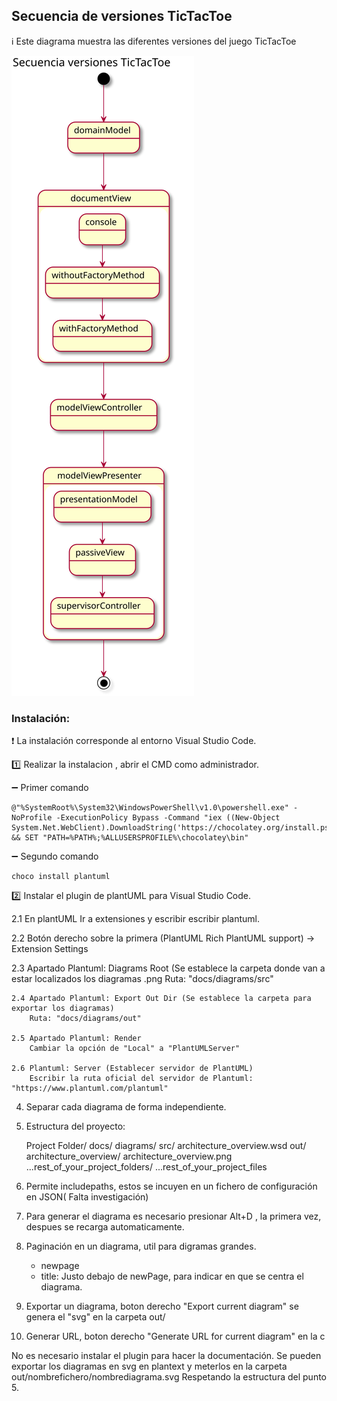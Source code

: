 ## Secuencia de versiones TicTacToe

:information_source: Este diagrama muestra las diferentes versiones del juego TicTacToe

![DiagramaSecuencia](/docs/diagrams/out/TicTacToe/TicTacToe.svg)

### Instalación:

❗ La instalación corresponde al entorno Visual Studio Code.

:one: Realizar la instalacion , abrir el CMD como administrador.
  
:heavy_minus_sign: Primer comando

	@"%SystemRoot%\System32\WindowsPowerShell\v1.0\powershell.exe" -NoProfile -ExecutionPolicy Bypass -Command "iex ((New-Object System.Net.WebClient).DownloadString('https://chocolatey.org/install.ps1'))" && SET "PATH=%PATH%;%ALLUSERSPROFILE%\chocolatey\bin"
	
:heavy_minus_sign: Segundo comando
    
    choco install plantuml

:two: Instalar el plugin de plantUML para Visual Studio Code.  
    
   2.1 En plantUML Ir a extensiones y escribir escribir plantuml.
   
   2.2 Botón derecho sobre la primera (PlantUML Rich PlantUML support) -> Extension Settings
   
   2.3 Apartado Plantuml: Diagrams Root (Se establece la carpeta donde van a estar localizados los diagramas .png
		Ruta: "docs/diagrams/src"

	2.4 Apartado Plantuml: Export Out Dir (Se establece la carpeta para exportar los diagramas)
		Ruta: "docs/diagrams/out"

	2.5 Apartado Plantuml: Render 
		Cambiar la opción de "Local" a "PlantUMLServer"
	
	2.6 Plantuml: Server (Establecer servidor de PlantUML)
		Escribir la ruta oficial del servidor de Plantuml: "https://www.plantuml.com/plantuml"

4. Separar cada diagrama de forma independiente.

5. Estructura del proyecto:
	
	Project Folder/
  docs/
    diagrams/
      src/
        architecture_overview.wsd
      out/
        architecture_overview/
          architecture_overview.png
  ...rest_of_your_project_folders/
  ...rest_of_your_project_files 

6. Permite includepaths, estos se incuyen en un fichero de configuración en JSON( Falta investigación)

7. Para generar el diagrama es necesario presionar Alt+D , la primera vez, despues se recarga automaticamente.

8. Paginación en un diagrama, util para digramas grandes.
	- newpage
	- title: Justo debajo de newPage, para indicar en que se centra el diagrama.

9. Exportar un diagrama, boton derecho "Export current diagram" se genera el "svg" en la carpeta out/

10. Generar URL, boton derecho "Generate URL for current diagram" en la c

No es necesario instalar el plugin para hacer la documentación. Se pueden exportar los diagramas en svg en plantext y meterlos en la carpeta out/nombrefichero/nombrediagrama.svg
Respetando la estructura del punto 5.

